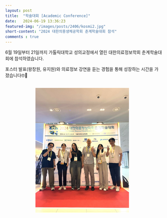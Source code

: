 ```yaml
---
layout: post 
title:  "학술대회 [Academic Conference]"
date:   2024-06-19 13:36:23
featured-img: "/images/posts/2406/kosmi2.jpg"
short-content: "2024 대한의용생체공학회 춘계학술대회 참석"
comments : true
---
```


6월 19일부터 21일까지 가톨릭대학교 성의교정에서 열린 대한의료정보학회 춘계학술대회에 참석하였습니다. 
 
포스터 발표(왕창원, 유지원)와 의료정보 강연을 듣는 경험을 통해 성장하는 시간을 가졌습니다🤓📝

<br>

<div style="display: flex; justify-content: center;">
    <span class="image featured" style="margin-right: 10px;"><img src="/images/posts/2406/kosmi0.jpeg" alt="" style='height: 400px; object-fit: contain;'></span>
</div>